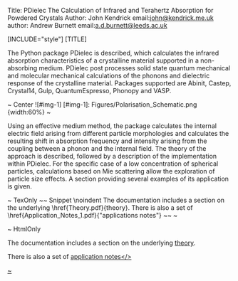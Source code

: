 Title: PDielec The Calculation of Infrared and Terahertz Absorption for Powdered Crystals
Author: John Kendrick
email:john@kendrick.me.uk
author: Andrew Burnett
email:a.d.burnett@leeds.ac.uk

[INCLUDE="style"]
[TITLE]

The Python package PDielec is described, which calculates the infrared absorption characteristics of a crystalline material supported in a non-absorbing medium. PDielec post processes solid state quantum mechanical and molecular mechanical calculations of the phonons and dielectric response of the crystalline material. Packages supported are Abinit, Castep, Crystal14, Gulp, QuantumEspresso, Phonopy and VASP. 

~ Center
![#img-1]
[#img-1]: Figures/Polarisation_Schematic.png {width:60%}
~

Using an effective medium method, the package calculates the internal electric field arising from different particle morphologies and calculates the resulting shift in absorption frequency and intensity arising from the coupling between a phonon and the internal field. The theory of the approach is described, followed by a description of the implementation within PDielec. For the specific case of a low concentration of spherical particles, calculations based on Mie scattering allow the exploration of particle size effects. A section providing several examples of its application is given.

~ TexOnly
~~ Snippet
\noindent The documentation includes a section on the underlying \href{Theory.pdf}{theory}.  There is also a set of \href{Application_Notes_1.pdf}{"applications notes"}
~~
~

~ HtmlOnly
<div>
The documentation includes a section on the underlying <a href="Theory.html">theory</a>.

There is also a set of 
<a href="Application_Notes_1.html">application notes</\>
</div>
~
